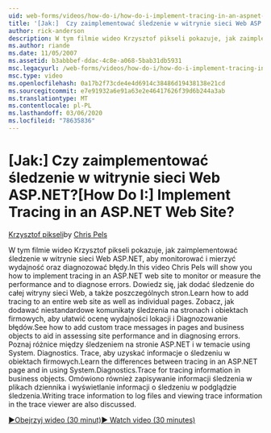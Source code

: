 ```yaml
---
uid: web-forms/videos/how-do-i/how-do-i-implement-tracing-in-an-aspnet-web-site
title: '[Jak:]  Czy zaimplementować śledzenie w witrynie sieci Web ASP.NET? | Microsoft Docs'
author: rick-anderson
description: W tym filmie wideo Krzysztof pikseli pokazuje, jak zaimplementować śledzenie w witrynie sieci Web ASP.NET, aby monitorować i mierzyć wydajność oraz diagnozować błędy.
ms.author: riande
ms.date: 11/05/2007
ms.assetid: b3abbbef-ddac-4c8e-a068-5bab31db5931
msc.legacyurl: /web-forms/videos/how-do-i/how-do-i-implement-tracing-in-an-aspnet-web-site
msc.type: video
ms.openlocfilehash: 0a17b2f73cde4e4d6914c38486d19438138e21cd
ms.sourcegitcommit: e7e91932a6e91a63e2e46417626f39d6b244a3ab
ms.translationtype: MT
ms.contentlocale: pl-PL
ms.lasthandoff: 03/06/2020
ms.locfileid: "78635836"
---
```

# <a name="how-do-i--implement-tracing-in-an-aspnet-web-site"></a><span data-ttu-id="5b880-104">[Jak:]  Czy zaimplementować śledzenie w witrynie sieci Web ASP.NET?</span><span class="sxs-lookup"><span data-stu-id="5b880-104">[How Do I:]  Implement Tracing in an ASP.NET Web Site?</span></span>

<span data-ttu-id="5b880-105">[Krzysztof pikseli](https://twitter.com/chrispels)</span><span class="sxs-lookup"><span data-stu-id="5b880-105">by [Chris Pels](https://twitter.com/chrispels)</span></span>

<span data-ttu-id="5b880-106">W tym filmie wideo Krzysztof pikseli pokazuje, jak zaimplementować śledzenie w witrynie sieci Web ASP.NET, aby monitorować i mierzyć wydajność oraz diagnozować błędy.</span><span class="sxs-lookup"><span data-stu-id="5b880-106">In this video Chris Pels will show you how to implement tracing in an ASP.NET web site to monitor or measure the performance and to diagnose errors.</span></span> <span data-ttu-id="5b880-107">Dowiedz się, jak dodać śledzenie do całej witryny sieci Web, a także poszczególnych stron.</span><span class="sxs-lookup"><span data-stu-id="5b880-107">Learn how to add tracing to an entire web site as well as individual pages.</span></span> <span data-ttu-id="5b880-108">Zobacz, jak dodawać niestandardowe komunikaty śledzenia na stronach i obiektach firmowych, aby ułatwić ocenę wydajności lokacji i Diagnozowanie błędów.</span><span class="sxs-lookup"><span data-stu-id="5b880-108">See how to add custom trace messages in pages and business objects to aid in assessing site performance and in diagnosing errors.</span></span> <span data-ttu-id="5b880-109">Poznaj różnice między śledzeniem na stronie ASP.NET i w temacie using System. Diagnostics. Trace, aby uzyskać informacje o śledzeniu w obiektach firmowych.</span><span class="sxs-lookup"><span data-stu-id="5b880-109">Learn the differences between tracing in an ASP.NET page and in using System.Diagnostics.Trace for tracing information in business objects.</span></span> <span data-ttu-id="5b880-110">Omówiono również zapisywanie informacji śledzenia w plikach dziennika i wyświetlanie informacji o śledzeniu w podglądzie śledzenia.</span><span class="sxs-lookup"><span data-stu-id="5b880-110">Writing trace information to log files and viewing trace information in the trace viewer are also discussed.</span></span>

[<span data-ttu-id="5b880-111">&#9654;Obejrzyj wideo (30 minut)</span><span class="sxs-lookup"><span data-stu-id="5b880-111">&#9654; Watch video (30 minutes)</span></span>](https://channel9.msdn.com/Blogs/ASP-NET-Site-Videos/how-do-i-implement-tracing-in-an-aspnet-web-site)
